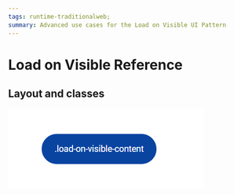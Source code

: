 ```yaml
---
tags: runtime-traditionalweb; 
summary: Advanced use cases for the Load on Visible UI Pattern
---
```


# Load on Visible Reference

## Layout and classes

![](<images/loadonvisible-2-diag.png>)

